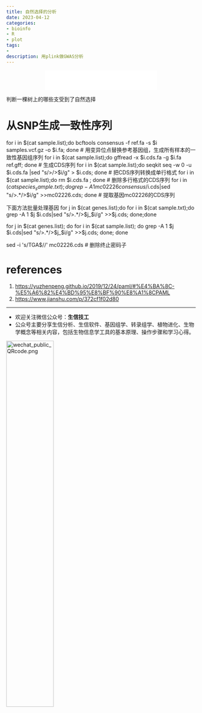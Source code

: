 ```yaml
---
title: 自然选择的分析
date: 2023-04-12
categories: 
- bioinfo
- R
- plot
tags:
- 
description: 用plink做GWAS分析
---
```


<div align="middle"><iframe frameborder="no" border="0" marginwidth="0" marginheight="0" width=298 height=52 src="//music.163.com/outchain/player?type=2&id=1697043&auto=1&height=32"></iframe></div>

判断一棵树上的哪些支受到了自然选择


# 从SNP生成一致性序列

for i in $(cat sample.list);do bcftools consensus -f ref.fa -s $i samples.vcf.gz -o $i.fa; done # 用变异位点替换参考基因组，生成所有样本的一致性基因组序列
for i in $(cat sample.list);do gffread -x $i.cds.fa -g $i.fa ref.gff; done # 生成CDS序列
for i in $(cat sample.list);do seqkit seq -w 0 -u $i.cds.fa |sed "s/>/>$i/g" > $i.cds; done # 把CDS序列转换成单行格式
for i in $(cat sample.list);do rm $i.cds.fa ; done # 删除多行格式的CDS序列
for i in $(cat species_sample.txt);do grep -A 1 mc02226 consensus/$i.cds|sed "s/>.*/>$i/g" >>mc02226.cds; done # 提取基因mc02226的CDS序列

下面方法批量处理基因
for j in $(cat genes.list);do for i in $(cat sample.txt);do grep -A 1 $j $i.cds|sed "s/>.*/>$j_$i/g" >>$j.cds; done;done

for j in $(cat genes.list);
    do
        for i in $(cat sample.list);
            do grep -A 1 $j $i.cds|sed "s/>.*/>$j_$i/g" >>$j.cds;
            done;
    done


sed -i 's/TGA$//' mc02226.cds # 删除终止密码子



# references
1. https://yuzhenpeng.github.io/2019/12/24/paml/#%E4%BA%8C-%E5%A6%82%E4%BD%95%E8%BF%90%E8%A1%8CPAML
2. https://www.jianshu.com/p/372cf1f02d80

-------

- 欢迎关注微信公众号：**生信技工**
- 公众号主要分享生信分析、生信软件、基因组学、转录组学、植物进化、生物学概念等相关内容，包括生物信息学工具的基本原理、操作步骤和学习心得。

<img src="https://github.com/yanzhongsino/yanzhongsino.github.io/blob/hexo/source/wechat/Wechat_public_qrcode.jpg?raw=true" width=50% title="wechat_public_QRcode.png" align=center/>
